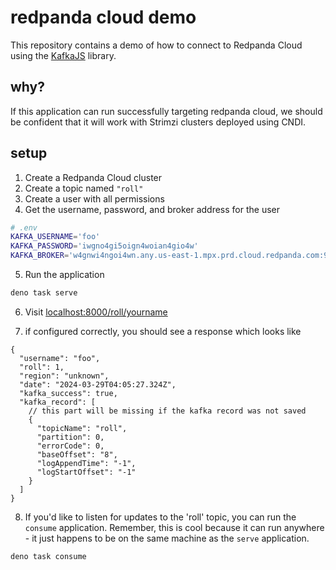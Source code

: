 # redpanda cloud demo

This repository contains a demo of how to connect to Redpanda Cloud using the
[KafkaJS](kafka.js.org) library.

## why?

If this application can run successfully targeting redpanda cloud, we should be
confident that it will work with Strimzi clusters deployed using CNDI.

## setup

1. Create a Redpanda Cloud cluster
2. Create a topic named `"roll"`
3. Create a user with all permissions
4. Get the username, password, and broker address for the user

```bash
# .env
KAFKA_USERNAME='foo'
KAFKA_PASSWORD='iwgno4gi5oign4woian4gio4w'
KAFKA_BROKER='w4gnwi4ngoi4wn.any.us-east-1.mpx.prd.cloud.redpanda.com:9092'
```

5. Run the application

```bash
deno task serve
```

6. Visit [localhost:8000/roll/yourname](http://localhost:8000/roll/anonymous)

7. if configured correctly, you should see a response which looks like

```jsonc
{
  "username": "foo",
  "roll": 1,
  "region": "unknown",
  "date": "2024-03-29T04:05:27.324Z",
  "kafka_success": true,
  "kafka_record": [
    // this part will be missing if the kafka record was not saved
    {
      "topicName": "roll",
      "partition": 0,
      "errorCode": 0,
      "baseOffset": "8",
      "logAppendTime": "-1",
      "logStartOffset": "-1"
    }
  ]
}
```

8. If you'd like to listen for updates to the 'roll' topic, you can run the
   `consume` application. Remember, this is cool because it can run anywhere -
   it just happens to be on the same machine as the `serve` application.

```bash
deno task consume
```
